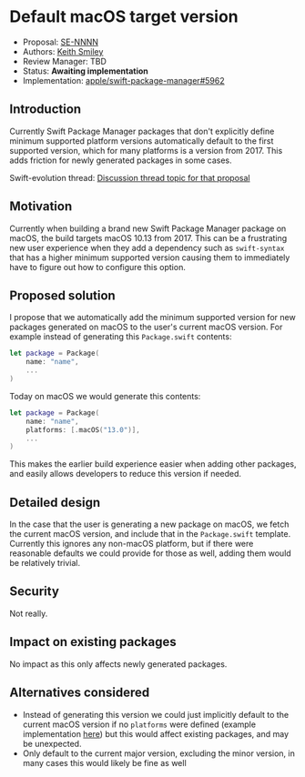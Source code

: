 # Default macOS target version

* Proposal: [SE-NNNN](NNNN-swiftpm-default-macos-version.md)
* Authors: [Keith Smiley](https://github.com/keith)
* Review Manager: TBD
* Status: **Awaiting implementation**
* Implementation: [apple/swift-package-manager#5962](https://github.com/apple/swift-package-manager/pull/5962)

## Introduction

Currently Swift Package Manager packages that don't explicitly define
minimum supported platform versions automatically default to the first
supported version, which for many platforms is a version from 2017. This
adds friction for newly generated packages in some cases.

Swift-evolution thread: [Discussion thread topic for that
proposal](https://forums.swift.org/t/pitch-generate-package-swift-files-with-newer-macos-versions/61925)

## Motivation

Currently when building a brand new Swift Package Manager package on
macOS, the build targets macOS 10.13 from 2017. This can be a
frustrating new user experience when they add a dependency such as
`swift-syntax` that has a higher minimum supported version causing them
to immediately have to figure out how to configure this option.

## Proposed solution

I propose that we automatically add the minimum supported version for
new packages generated on macOS to the user's current macOS version. For
example instead of generating this `Package.swift` contents:

```swift
let package = Package(
    name: "name",
    ...
)
```

Today on macOS we would generate this contents:

```swift
let package = Package(
    name: "name",
    platforms: [.macOS("13.0")],
    ...
)
```

This makes the earlier build experience easier when adding other
packages, and easily allows developers to reduce this version if needed.

## Detailed design

In the case that the user is generating a new package on macOS, we fetch
the current macOS version, and include that in the `Package.swift`
template. Currently this ignores any non-macOS platform, but if there
were reasonable defaults we could provide for those as well, adding them
would be relatively trivial.

## Security

Not really.

## Impact on existing packages

No impact as this only affects newly generated packages.

## Alternatives considered

- Instead of generating this version we could just implicitly default to
  the current macOS version if no `platforms` were defined (example
  implementation
  [here](https://github.com/apple/swift-package-manager/pull/5904)) but
  this would affect existing packages, and may be unexpected.
- Only default to the current major version, excluding the minor
  version, in many cases this would likely be fine as well
